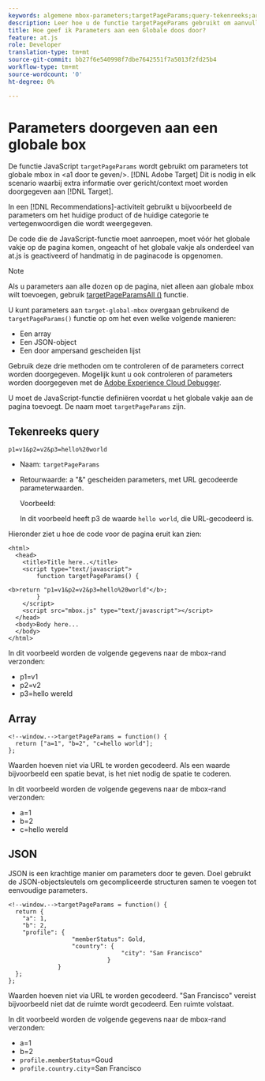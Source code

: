 ```yaml
---
keywords: algemene mbox-parameters;targetPageParams;query-tekenreeks;array;json;dtm;dynamic tag management
description: Leer hoe u de functie targetPageParams gebruikt om aanvullende informatie over doelen of context door te geven aan de algemene Adobe Target-box.
title: Hoe geef ik Parameters aan een Globale doos door?
feature: at.js
role: Developer
translation-type: tm+mt
source-git-commit: bb27f6e540998f7dbe7642551f7a5013f2fd25b4
workflow-type: tm+mt
source-wordcount: '0'
ht-degree: 0%

---
```



# Parameters doorgeven aan een globale box

De functie JavaScript `targetPageParams` wordt gebruikt om parameters tot globale mbox in &lt;a1 door te geven/>. [!DNL Adobe Target] Dit is nodig in elk scenario waarbij extra informatie over gericht/context moet worden doorgegeven aan [!DNL Target].

In een [!DNL Recommendations]-activiteit gebruikt u bijvoorbeeld de parameters om het huidige product of de huidige categorie te vertegenwoordigen die wordt weergegeven.

De code die de JavaScript-functie moet aanroepen, moet vóór het globale vakje op de pagina komen, ongeacht of het globale vakje als onderdeel van at.js is geactiveerd of handmatig in de paginacode is opgenomen.

>[!NOTE]
>
>Als u parameters aan alle dozen op de pagina, niet alleen aan globale mbox wilt toevoegen, gebruik [targetPageParamsAll ()](/help/c-implementing-target/c-implementing-target-for-client-side-web/targetpageparamsall.md) functie.

U kunt parameters aan `target-global-mbox` overgaan gebruikend de `targetPageParams()` functie op om het even welke volgende manieren:

* Een array
* Een JSON-object
* Een door ampersand gescheiden lijst

Gebruik deze drie methoden om te controleren of de parameters correct worden doorgegeven. Mogelijk kunt u ook controleren of parameters worden doorgegeven met de [Adobe Experience Cloud Debugger](https://experienceleague.adobe.com/docs/debugger/using/experience-cloud-debugger.html).

U moet de JavaScript-functie definiëren voordat u het globale vakje aan de pagina toevoegt. De naam moet `targetPageParams` zijn.

## Tekenreeks query

```
p1=v1&p2=v2&p3=hello%20world
```

* Naam: `targetPageParams`
* Retourwaarde: a &quot;&amp;&quot; gescheiden parameters, met URL gecodeerde parameterwaarden.

   Voorbeeld:

   In dit voorbeeld heeft p3 de waarde `hello world`, die URL-gecodeerd is.

Hieronder ziet u hoe de code voor de pagina eruit kan zien:

```
<html> 
  <head> 
    <title>Title here..</title> 
    <script type="text/javascript"> 
        function targetPageParams() { 
           
<b>return "p1=v1&p2=v2&p3=hello%20world"</b>; 
        } 
    </script> 
    <script src="mbox.js" type="text/javascript"></script> 
  </head> 
  <body>Body here... 
  </body> 
</html>
```

In dit voorbeeld worden de volgende gegevens naar de mbox-rand verzonden:

* p1=v1
* p2=v2
* p3=hello wereld

## Array

```
<!--window.-->targetPageParams = function() { 
  return ["a=1", "b=2", "c=hello world"]; 
}; 
```

Waarden hoeven niet via URL te worden gecodeerd. Als een waarde bijvoorbeeld een spatie bevat, is het niet nodig de spatie te coderen.

In dit voorbeeld worden de volgende gegevens naar de mbox-rand verzonden:

* a=1
* b=2
* c=hello wereld

## JSON

JSON is een krachtige manier om parameters door te geven. Doel gebruikt de JSON-objectsleutels om gecompliceerde structuren samen te voegen tot eenvoudige parameters.

```
<!--window.-->targetPageParams = function() { 
  return { 
    "a": 1, 
    "b": 2, 
    "profile": { 
                  "memberStatus": Gold, 
                  "country": { 
                                "city": "San Francisco" 
                            } 
              } 
  }; 
}; 
```

Waarden hoeven niet via URL te worden gecodeerd. &quot;San Francisco&quot; vereist bijvoorbeeld niet dat de ruimte wordt gecodeerd. Een ruimte volstaat.

In dit voorbeeld worden de volgende gegevens naar de mbox-rand verzonden:

* a=1
* b=2
* `profile.memberStatus`=Goud
* `profile.country.city`=San Francisco